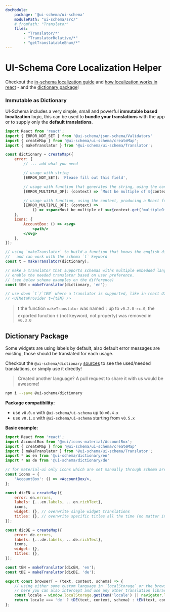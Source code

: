 ```yaml
---
docModule:
    package: '@ui-schema/ui-schema'
    modulePath: "ui-schema/src/"
    # fromPath: "Translator"
    files:
        - "Translator/*"
        - "TranslatorRelative/*"
        - "getTranslatableEnum/*"
---
```


# UI-Schema Core Localization Helper

Checkout the [in-schema localization guide](/docs/localization) and [how localization works in react](/docs/react/localization) - and the [dictionary package](#dictionary-package)!

### Immutable as Dictionary

UI-Schema includes a very simple, small and powerful **immutable based localization** logic, this can be used to **bundle your translations** with the app or to supply only the **default translations**.

```jsx
import React from 'react';
import { ERROR_NOT_SET } from '@ui-schema/json-schema/Validators'
import { createMap } from '@ui-schema/ui-schema/createMap';
import { makeTranslator } from '@ui-schema/ui-schema/Translator';

const dictionary = createMap({
    error: {
        // ... add what you need

        // usage with string
        [ERROR_NOT_SET]: 'Please fill out this field',

        // usage with function that generates the string, using the context
        [ERROR_MULTIPLE_OF]: (context) => `Must be multiple of ${context.get('multipleOf')}`,

        // usage with function, using the context, producing a React functional component
        [ERROR_MULTIPLE_OF]: (context) =>
            () => <span>Must be multiple of <u>{context.get('multipleOf')}</u></span>,
    },
    icons: {
        AccountBox: () => <svg>
            <path/>
        </svg>
    },
});

// using `makeTranslator` to build a function that knows the english dictionary
//   and can work with the schema `t` keyword
const t = makeTranslator(dictionary);

// make a translator that supports schemas withs multiple embedded languages,
// enable the needed translator based on user preference.
// (see below schema examples on the difference)
const tEN = makeTranslator(dictionary, 'en');

// use down `t`/`tEN` where a translator is supported, like in react UIMetaProvider
// <UIMetaProvider t={tEN} />
```

> ❗ the function `makeTranslator` was named `t` up to `v0.2.0-rc.0`, the exported function `t` (not keyword, not property) was removed in `v0.3.0`

## Dictionary Package

Some widgets are using labels by default, also default error messages are existing, those should be translated for each usage.

Checkout the `@ui-schema/dictionary` [sources](https://github.com/ui-schema/ui-schema/tree/main/packages/dictionary) to see the used/needed translations, or simply use it directly!

> Created another language? A pull request to share it with us would be awesome!

```bash
npm i --save @ui-schema/dictionary
```

**Package compatibility:**

- use `v0.0.x` with `@ui-schema/ui-schema` up to `v0.4.x`
- use `v0.1.x` with `@ui-schema/ui-schema` starting from `v0.5.x`

**Basic example:**

```jsx
import React from 'react';
import AccountBox from '@mui/icons-material/AccountBox';
import { createMap } from '@ui-schema/ui-schema/createMap'
import { makeTranslator } from '@ui-schema/ui-schema/Translator';
import * as en from '@ui-schema/dictionary/en'
import * as de from '@ui-schema/dictionary/de'

// for material-ui only icons which are set manually through schema are needed to add here
const icons = {
    'AccountBox': () => <AccountBox/>,
};

const dicEN = createMap({
    error: en.errors,
    labels: {...en.labels, ...en.richText},
    icons,
    widget: {}, // overwrite single widget translations
    titles: {}, // overwrite specific titles all the time (no matter in which widget)
});

const dicDE = createMap({
    error: de.errors,
    labels: {...de.labels, ...de.richText},
    icons,
    widget: {},
    titles: {},
});

const tEN = makeTranslator(dicEN, 'en');
const tDE = makeTranslator(dicDE, 'de');

export const browserT = (text, context, schema) => {
    // using either some custom language in `localStorage` or the browser language
    // here you can also intercept and use any other translation library (maybe you need to add this inside an useEffect/useCallback)
    const locale = window.localStorage.getItem('locale') || navigator.language;
    return locale === 'de' ? tDE(text, context, schema) : tEN(text, context, schema);
};
```
